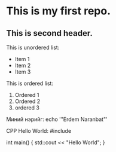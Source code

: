 # This is my first repo.

## This is second header.

This is unordered list:

* Item 1
* Item 2
* Item 3

This is ordered list:

1. Ordered 1
2. Ordered 2
3. ordered 3

Миний нэрийг: echo '"Erdem Naranbat"'

CPP Hello World:
#include <iostream>

int main() {
  std::cout << "Hello World";
}
